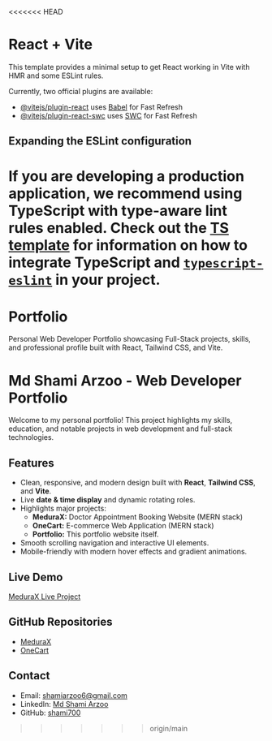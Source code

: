 <<<<<<< HEAD
# React + Vite

This template provides a minimal setup to get React working in Vite with HMR and some ESLint rules.

Currently, two official plugins are available:

- [@vitejs/plugin-react](https://github.com/vitejs/vite-plugin-react/blob/main/packages/plugin-react) uses [Babel](https://babeljs.io/) for Fast Refresh
- [@vitejs/plugin-react-swc](https://github.com/vitejs/vite-plugin-react/blob/main/packages/plugin-react-swc) uses [SWC](https://swc.rs/) for Fast Refresh

## Expanding the ESLint configuration

If you are developing a production application, we recommend using TypeScript with type-aware lint rules enabled. Check out the [TS template](https://github.com/vitejs/vite/tree/main/packages/create-vite/template-react-ts) for information on how to integrate TypeScript and [`typescript-eslint`](https://typescript-eslint.io) in your project.
=======
# Portfolio
Personal Web Developer Portfolio showcasing Full-Stack projects, skills, and professional profile built with React, Tailwind CSS, and Vite.


# Md Shami Arzoo - Web Developer Portfolio

Welcome to my personal portfolio! This project highlights my skills, education, and notable projects in web development and full-stack technologies.

## Features
- Clean, responsive, and modern design built with **React**, **Tailwind CSS**, and **Vite**.
- Live **date & time display** and dynamic rotating roles.
- Highlights major projects:
  - **MeduraX:** Doctor Appointment Booking Website (MERN stack)
  - **OneCart:** E-commerce Web Application (MERN stack)
  - **Portfolio:** This portfolio website itself.
- Smooth scrolling navigation and interactive UI elements.
- Mobile-friendly with modern hover effects and gradient animations.

## Live Demo
[MeduraX Live Project](https://medurax-frontend.onrender.com)

## GitHub Repositories
- [MeduraX](https://github.com/shami700/MeduraX)
- [OneCart](https://github.com/shami700/OneCart)

## Contact
- Email: shamiarzoo6@gmail.com
- LinkedIn: [Md Shami Arzoo](https://linkedin.com/in/md-shami-arzoo-4799a6295)
- GitHub: [shami700](https://github.com/shami700)
>>>>>>> origin/main

